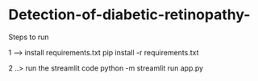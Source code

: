 # Detection-of-diabetic-retinopathy-


Steps to run 

1 --> install requirements.txt 
    pip install -r requirements.txt

2 ..> run the streamlit code
      python -m streamlit run app.py
    
